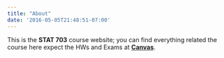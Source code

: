 ```yaml
---
title: "About"
date: '2016-05-05T21:48:51-07:00'
---
```


This is the **STAT 703** course website; you can find everything related the course here expect the HWs and Exams at [**Canvas**](https://signin.k-state.edu/WebISO/login?service=https%3A%2F%2Fk-state.instructure.com%2Flogin%2Fcas). 





